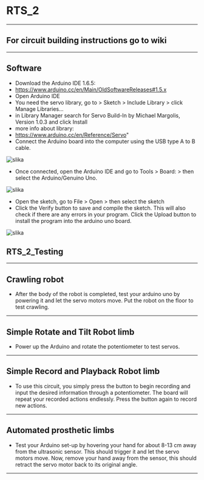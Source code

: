 # RTS_2
***
## For circuit building instructions go to wiki
***
## Software
* Download the Arduino IDE 1.6.5: 
* https://www.arduino.cc/en/Main/OldSoftwareReleases#1.5.x
* Open Arduino IDE
* You need the servo library, go to > Sketch > Include Library > click Manage Libraries...
* in Library Manager search for Servo Build-In by Michael Margolis, Version 1.0.3 and click Install
* more info about library:
* https://www.arduino.cc/en/Reference/Servo&quot;
* Connect the Arduino board into the computer using the USB type A to B cable. 

![slika](https://user-images.githubusercontent.com/78903881/107699543-866bee00-6cb6-11eb-9bd0-829d3ff183cd.png)

* Once connected, open the Arduino IDE and go to Tools > Board: > then select the Arduino/Genuino Uno.

![slika](https://user-images.githubusercontent.com/78903881/107699922-0b570780-6cb7-11eb-94ec-9573d655d742.png)

* Open the sketch, go to File > Open > then select the sketch
* Click the Verify button to save and compile the sketch. This will also check if there are any errors in your program. Click the Upload button to install the program into the arduino uno board.

![slika](https://user-images.githubusercontent.com/78903881/107700395-b8ca1b00-6cb7-11eb-8b14-5799173de265.png)

## RTS_2_Testing
-----------------------------------------------------------------------------
## Crawling robot 
 * After the body of the robot is completed, test your arduino uno by powering it and let the servo motors move. Put the robot on the floor to test crawling.
-----------------------------------------------------------------------------
## Simple Rotate and Tilt Robot limb 
* Power up the Arduino and rotate the potentiometer to test servos.
-----------------------------------------------------------------------------
## Simple Record and Playback Robot limb 
* To use this circuit, you simply press the button to begin recording and input the desired information through a potentiometer. The board will repeat your recorded actions endlessly. Press the button again to record new actions. 
-----------------------------------------------------------------------------
## Automated prosthetic limbs 
* Test your Arduino set-up by hovering your hand for about 8-13 cm away from the ultrasonic sensor. This should trigger it and let the servo motors move. Now, remove your hand away from the sensor, this should retract the servo motor back to its original angle.
-----------------------------------------------------------------------------

